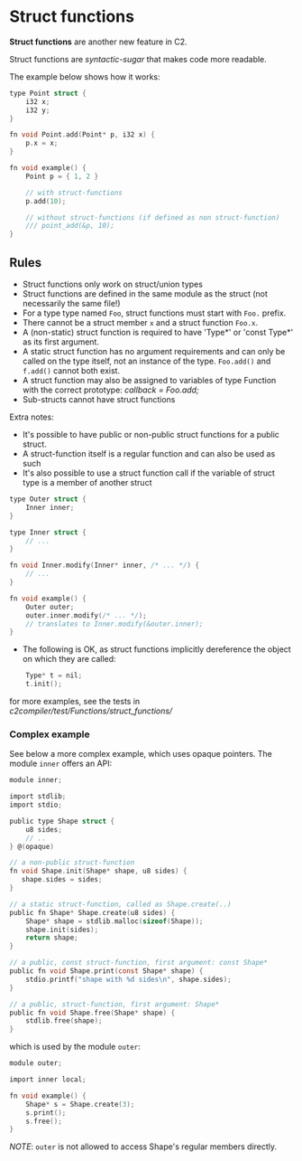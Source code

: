 # Struct functions
__Struct functions__ are another new feature in C2.

Struct functions are _syntactic-sugar_ that makes code more readable.

The example below shows how it works:

```c
type Point struct {
    i32 x;
    i32 y;
}

fn void Point.add(Point* p, i32 x) {
    p.x = x;
}

fn void example() {
    Point p = { 1, 2 }

    // with struct-functions
    p.add(10);

    // without struct-functions (if defined as non struct-function)
    /// point_add(&p, 10);
}
```

## Rules
* Struct functions only work on struct/union types
* Struct functions are defined in the same module as the struct (not necessarily the same file!)
* For a type type named `Foo`, struct functions must start with `Foo.` prefix.
* There cannot be a struct member `x` and a struct function `Foo.x`.
* A (non-static) struct function is required to have 'Type\*' or 'const Type\*' as its first argument.
* A static struct function has no argument requirements and can only be called on the type itself,
    not an instance of the type. `Foo.add()` and `f.add()` cannot both exist.
* A struct function may also be assigned to variables of type Function with the correct prototype:
    _callback = Foo.add;_
* Sub-structs cannot have struct functions

Extra notes:

* It's possible to have public or non-public struct functions for a public struct.
* A struct-function itself is a regular function and can also be used as such
* It's also possible to use a struct function call if the variable of struct type is a member of
    another struct
```c
type Outer struct {
    Inner inner;
}

type Inner struct {
    // ...
}

fn void Inner.modify(Inner* inner, /* ... */) {
    // ...
}

fn void example() {
    Outer outer;
    outer.inner.modify(/* ... */);
    // translates to Inner.modify(&outer.inner);
}
```

* The following is OK, as struct functions implicitly dereference the object on which they are called:
```c
    Type* t = nil;
    t.init();
```

for more examples, see the tests in _c2compiler/test/Functions/struct_functions/_


### Complex example

See below a more complex example, which uses opaque pointers. The module `inner` offers an API:

```c
module inner;

import stdlib;
import stdio;

public type Shape struct {
    u8 sides;
    // ..
} @(opaque)

// a non-public struct-function
fn void Shape.init(Shape* shape, u8 sides) {
   shape.sides = sides;
}

// a static struct-function, called as Shape.create(..)
public fn Shape* Shape.create(u8 sides) {
    Shape* shape = stdlib.malloc(sizeof(Shape));
    shape.init(sides);
    return shape;
}

// a public, const struct-function, first argument: const Shape*
public fn void Shape.print(const Shape* shape) {
    stdio.printf("shape with %d sides\n", shape.sides);
}

// a public, struct-function, first argument: Shape*
public fn void Shape.free(Shape* shape) {
    stdlib.free(shape);
}
```

which is used by the module `outer`:

```c
module outer;

import inner local;

fn void example() {
    Shape* s = Shape.create(3);
    s.print();
    s.free();
}
```

_NOTE_: `outer` is not allowed to access Shape's regular members directly.

